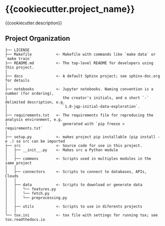 {{cookiecutter.project_name}}
==============================

{{cookiecutter.description}}

Project Organization
------------

    ├── LICENSE
    ├── Makefile           <- Makefile with commands like `make data` or `make train`
    ├── README.md          <- The top-level README for developers using this project.
    │
    ├── docs               <- A default Sphinx project; see sphinx-doc.org for details
    │
    ├── notebooks          <- Jupyter notebooks. Naming convention is a number (for ordering),
    │                         the creator's initials, and a short `-` delimited description, e.g.
    │                         `1.0-jqp-initial-data-exploration`.
    │
    ├── requirements.txt   <- The requirements file for reproducing the analysis environment, e.g.
    │                         generated with `pip freeze > requirements.txt`
    │
    ├── setup.py           <- makes project pip installable (pip install -e .) so src can be imported
    ├── src                <- Source code for use in this project.
    │   ├── __init__.py    <- Makes src a Python module
    │   │
    │   ├── commons        <- Scripts used in multiples modules in the same project
    │   │
    │   ├── connectors     <- Scripts to connect to databases, APIs, Clouds
    │   │
    │   ├── data           <- Scripts to download or generate data
    │   │   └── features.py
    │   │   └── fetch.py
    │   │   └── preprocessing.py
    │   │
    │   ├── utils          <- Scripts to use in diferents projects 
    │   │
    └── tox.ini            <- tox file with settings for running tox; see tox.readthedocs.io


